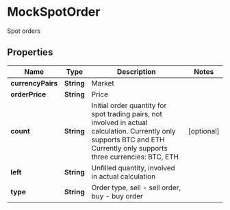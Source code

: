 
# MockSpotOrder

Spot orders

## Properties

Name | Type | Description | Notes
------------ | ------------- | ------------- | -------------
**currencyPairs** | **String** | Market | 
**orderPrice** | **String** | Price | 
**count** | **String** | Initial order quantity for spot trading pairs, not involved in actual calculation. Currently only supports BTC and ETH Currently only supports three currencies: BTC, ETH |  [optional]
**left** | **String** | Unfilled quantity, involved in actual calculation | 
**type** | **String** | Order type, sell - sell order, buy - buy order | 

